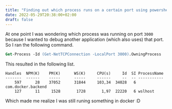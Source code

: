 ```yaml
---
title: "Finding out which process runs on a certain port using powershell"
date: 2022-05-29T20:38:00+02:00
draft: false
---
```


At one point I was wondering which process was running on port `3000` because I wanted to debug another application (which also uses) that port. So I ran the following command.

<!--more-->

```ps
Get-Process -Id (Get-NetTCPConnection -LocalPort 3000).OwningProcess
```

This resulted in the following list.

```
Handles  NPM(K)    PM(K)      WS(K)     CPU(s)     Id  SI ProcessName
-------  ------    -----      -----     ------     --  -- -----------
    597      28    37052      31844     103,34  34028   6 com.docker.backend
    127      11     1528       1728       1,97  22220   6 wslhost
```

Which made me realize I was still runing something in docker :D